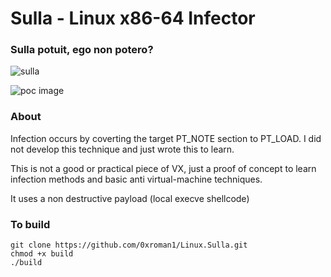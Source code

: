 # Sulla - Linux x86-64 Infector

### Sulla potuit, ego non potero?
![sulla](https://brewminate.com/wp-content/uploads/2018/08/083018-21-Lucius-Cornelius-Sulla-Rome-Roman-Republic-Ancient-History.jpg)

![poc image](https://i.imgur.com/cm5D1ot.png)

### About
Infection occurs by coverting the target PT_NOTE section to PT_LOAD. I did not develop this technique and just wrote this to learn.


This is not a good or practical piece of VX, just a proof of concept to learn infection methods and basic anti virtual-machine techniques.


It uses a non destructive payload (local execve shellcode)



### To build
```
git clone https://github.com/0xroman1/Linux.Sulla.git
chmod +x build
./build
```

